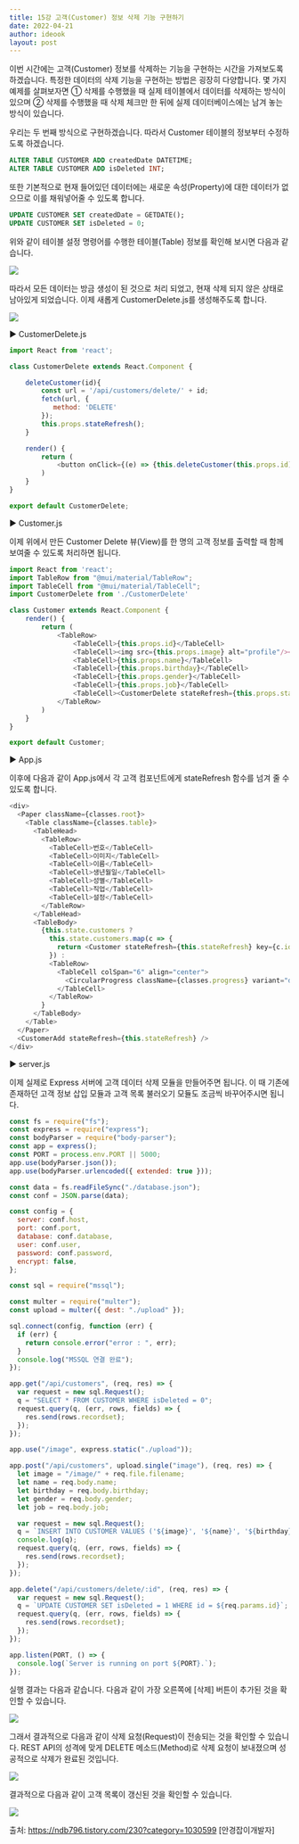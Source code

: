 ```yaml
---
title: 15강 고객(Customer) 정보 삭제 기능 구현하기
date: 2022-04-21
author: ideook
layout: post
---
```


이번 시간에는 고객(Customer) 정보를 삭제하는 기능을 구현하는 시간을 가져보도록 하겠습니다. 특정한 데이터의 삭제 기능을 구현하는 방법은 굉장히 다양합니다. 몇 가지 예제를 살펴보자면 ① 삭제를 수행했을 때 실제 테이블에서 데이터를 삭제하는 방식이 있으며 ② 삭제를 수행했을 때 삭제 체크만 한 뒤에 실제 데이터베이스에는 남겨 놓는 방식이 있습니다.

우리는 두 번째 방식으로 구현하겠습니다. 따라서 Customer 테이블의 정보부터 수정하도록 하겠습니다.

```sql
ALTER TABLE CUSTOMER ADD createdDate DATETIME;
ALTER TABLE CUSTOMER ADD isDeleted INT;
```

또한 기본적으로 현재 들어있던 데이터에는 새로운 속성(Property)에 대한 데이터가 없으므로 이를 채워넣어줄 수 있도록 합니다.

```sql
UPDATE CUSTOMER SET createdDate = GETDATE();
UPDATE CUSTOMER SET isDeleted = 0;
```

위와 같이 테이블 설정 명령어를 수행한 테이블(Table) 정보를 확인해 보시면 다음과 같습니다.

![](images/2022-05-03-09-55-39.png)

따라서 모든 데이터는 방금 생성이 된 것으로 처리 되었고, 현재 삭제 되지 않은 상태로 남아있게 되었습니다. 이제 새롭게 CustomerDelete.js를 생성해주도록 합니다.

![](images/2022-04-21-11-48-20.png)

▶ CustomerDelete.js

```js
import React from 'react';

class CustomerDelete extends React.Component {

    deleteCustomer(id){
        const url = '/api/customers/delete/' + id;
        fetch(url, {
           method: 'DELETE'
        });
        this.props.stateRefresh();
    }

    render() {
        return (
            <button onClick={(e) => {this.deleteCustomer(this.props.id)}}>삭제</button>
        )
    }
}

export default CustomerDelete;
```

▶ Customer.js

이제 위에서 만든 Customer Delete 뷰(View)를 한 명의 고객 정보를 출력할 때 함께 보여줄 수 있도록 처리하면 됩니다.

```js
import React from 'react';
import TableRow from "@mui/material/TableRow";
import TableCell from "@mui/material/TableCell";
import CustomerDelete from './CustomerDelete'

class Customer extends React.Component {
    render() {
        return (
            <TableRow>
                <TableCell>{this.props.id}</TableCell>
                <TableCell><img src={this.props.image} alt="profile"/></TableCell>
                <TableCell>{this.props.name}</TableCell>
                <TableCell>{this.props.birthday}</TableCell>
                <TableCell>{this.props.gender}</TableCell>
                <TableCell>{this.props.job}</TableCell>
                <TableCell><CustomerDelete stateRefresh={this.props.stateRefresh} id={this.props.id}/></TableCell>
            </TableRow>
        )
    }
}

export default Customer;
```

▶ App.js

이후에 다음과 같이 App.js에서 각 고객 컴포넌트에게 stateRefresh 함수를 넘겨 줄 수 있도록 합니다.

```js
<div>
  <Paper className={classes.root}>
    <Table className={classes.table}>
      <TableHead>
        <TableRow>
          <TableCell>번호</TableCell>
          <TableCell>이미지</TableCell>
          <TableCell>이름</TableCell>
          <TableCell>생년월일</TableCell>
          <TableCell>성별</TableCell>
          <TableCell>직업</TableCell>
          <TableCell>설정</TableCell>
        </TableRow>
      </TableHead>
      <TableBody>
        {this.state.customers ?
          this.state.customers.map(c => {
            return <Customer stateRefresh={this.stateRefresh} key={c.id} id={c.id} image={c.image} name={c.name} birthday={c.birthday} gender={c.gender} job={c.job} />
          }) :
          <TableRow>
            <TableCell colSpan="6" align="center">
              <CircularProgress className={classes.progress} variant="determinate" value={this.state.completed} />
            </TableCell>
          </TableRow>
        }
      </TableBody>
    </Table>
  </Paper>
  <CustomerAdd stateRefresh={this.stateRefresh} />
</div>
```

▶ server.js

이제 실제로 Express 서버에 고객 데이터 삭제 모듈을 만들어주면 됩니다. 이 때 기존에 존재하던 고객 정보 삽입 모듈과 고객 목록 불러오기 모듈도 조금씩 바꾸어주시면 됩니다.

```js
const fs = require("fs");
const express = require("express");
const bodyParser = require("body-parser");
const app = express();
const PORT = process.env.PORT || 5000;
app.use(bodyParser.json());
app.use(bodyParser.urlencoded({ extended: true }));

const data = fs.readFileSync("./database.json");
const conf = JSON.parse(data);

const config = {
  server: conf.host,
  port: conf.port,
  database: conf.database,
  user: conf.user,
  password: conf.password,
  encrypt: false,
};

const sql = require("mssql");

const multer = require("multer");
const upload = multer({ dest: "./upload" });

sql.connect(config, function (err) {
  if (err) {
    return console.error("error : ", err);
  }
  console.log("MSSQL 연결 완료");
});

app.get("/api/customers", (req, res) => {
  var request = new sql.Request();
  q = "SELECT * FROM CUSTOMER WHERE isDeleted = 0";
  request.query(q, (err, rows, fields) => {
    res.send(rows.recordset);
  });
});

app.use("/image", express.static("./upload"));

app.post("/api/customers", upload.single("image"), (req, res) => {
  let image = "/image/" + req.file.filename;
  let name = req.body.name;
  let birthday = req.body.birthday;
  let gender = req.body.gender;
  let job = req.body.job;

  var request = new sql.Request();
  q = `INSERT INTO CUSTOMER VALUES ('${image}', '${name}', '${birthday}', '${gender}', '${job}', GETDATE(), 0)`;
  console.log(q);
  request.query(q, (err, rows, fields) => {
    res.send(rows.recordset);
  });
});

app.delete("/api/customers/delete/:id", (req, res) => {
  var request = new sql.Request();
  q = `UPDATE CUSTOMER SET isDeleted = 1 WHERE id = ${req.params.id}`;
  request.query(q, (err, rows, fields) => {
    res.send(rows.recordset);
  });
});

app.listen(PORT, () => {
  console.log(`Server is running on port ${PORT}.`);
});
```

실행 결과는 다음과 같습니다. 다음과 같이 가장 오른쪽에 [삭제] 버튼이 추가된 것을 확인할 수 있습니다.

![](images/2022-04-21-11-48-48.png)

그래서 결과적으로 다음과 같이 삭제 요청(Request)이 전송되는 것을 확인할 수 있습니다. REST API의 성격에 맞게 DELETE 메소드(Method)로 삭제 요청이 보내졌으며 성공적으로 삭제가 완료된 것입니다.

![](images/2022-04-21-11-48-52.png)

결과적으로 다음과 같이 고객 목록이 갱신된 것을 확인할 수 있습니다.

![](images/2022-04-21-11-48-55.png)

출처: https://ndb796.tistory.com/230?category=1030599 [안경잡이개발자]
